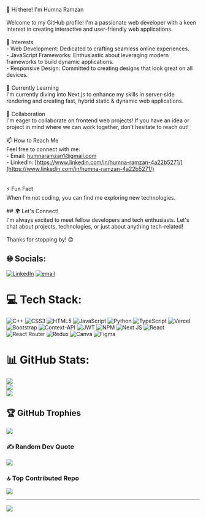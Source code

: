 👋 Hi there! I'm Humna Ramzan<br><br>Welcome to my GitHub profile! I'm a passionate web developer with a keen interest in creating interactive and user-friendly web applications.<br><br> 👀 Interests<br>- Web Development: Dedicated to crafting seamless online experiences.<br>- JavaScript Frameworks: Enthusiastic about leveraging modern frameworks to build dynamic applications.<br>- Responsive Design: Committed to creating designs that look great on all devices.<br><br>🌱 Currently Learning<br>I'm currently diving into Next.js to enhance my skills in server-side rendering and creating fast, hybrid static & dynamic web applications.<br><br> 💞️ Collaboration<br>I'm eager to collaborate on frontend web projects! If you have an idea or project in mind where we can work together, don’t hesitate to reach out! <br><br> 📫 How to Reach Me<br>Feel free to connect with me:<br>- Email: [humnaramzan1@gmail.com](mailto:humnaramzan1@gmail.com)<br>- LinkedIn: [https://www.linkedin.com/in/humna-ramzan-4a22b5271/](https://www.linkedin.com/in/humna-ramzan-4a22b5271/) <br><br><br>⚡ Fun Fact<br>When I'm not coding, you can find me exploring new technologies.<br><br>## 🌍 Let's Connect!<br>I'm always excited to meet fellow developers and tech enthusiasts. Let's chat about projects, technologies, or just about anything tech-related!<br><br>Thanks for stopping by! 😊<br>


## 🌐 Socials:
[![LinkedIn](https://img.shields.io/badge/LinkedIn-%230077B5.svg?logo=linkedin&logoColor=white)](https://linkedin.com/in/www.linkedin.com/in/humna-ramzan-4a22b5271) [![email](https://img.shields.io/badge/Email-D14836?logo=gmail&logoColor=white)](mailto:humnaramzan1@gmail.com) 

# 💻 Tech Stack:
![C++](https://img.shields.io/badge/c++-%2300599C.svg?style=for-the-badge&logo=c%2B%2B&logoColor=white) ![CSS3](https://img.shields.io/badge/css3-%231572B6.svg?style=for-the-badge&logo=css3&logoColor=white) ![HTML5](https://img.shields.io/badge/html5-%23E34F26.svg?style=for-the-badge&logo=html5&logoColor=white) ![JavaScript](https://img.shields.io/badge/javascript-%23323330.svg?style=for-the-badge&logo=javascript&logoColor=%23F7DF1E) ![Python](https://img.shields.io/badge/python-3670A0?style=for-the-badge&logo=python&logoColor=ffdd54) ![TypeScript](https://img.shields.io/badge/typescript-%23007ACC.svg?style=for-the-badge&logo=typescript&logoColor=white) ![Vercel](https://img.shields.io/badge/vercel-%23000000.svg?style=for-the-badge&logo=vercel&logoColor=white) ![Bootstrap](https://img.shields.io/badge/bootstrap-%238511FA.svg?style=for-the-badge&logo=bootstrap&logoColor=white) ![Context-API](https://img.shields.io/badge/Context--Api-000000?style=for-the-badge&logo=react) ![JWT](https://img.shields.io/badge/JWT-black?style=for-the-badge&logo=JSON%20web%20tokens) ![NPM](https://img.shields.io/badge/NPM-%23CB3837.svg?style=for-the-badge&logo=npm&logoColor=white) ![Next JS](https://img.shields.io/badge/Next-black?style=for-the-badge&logo=next.js&logoColor=white) ![React](https://img.shields.io/badge/react-%2320232a.svg?style=for-the-badge&logo=react&logoColor=%2361DAFB) ![React Router](https://img.shields.io/badge/React_Router-CA4245?style=for-the-badge&logo=react-router&logoColor=white) ![Redux](https://img.shields.io/badge/redux-%23593d88.svg?style=for-the-badge&logo=redux&logoColor=white) ![Canva](https://img.shields.io/badge/Canva-%2300C4CC.svg?style=for-the-badge&logo=Canva&logoColor=white) ![Figma](https://img.shields.io/badge/figma-%23F24E1E.svg?style=for-the-badge&logo=figma&logoColor=white)
# 📊 GitHub Stats:
![](https://github-readme-stats.vercel.app/api?username=HumnaRamzan&theme=dark&hide_border=false&include_all_commits=false&count_private=false)<br/>
![](https://nirzak-streak-stats.vercel.app/?user=HumnaRamzan&theme=dark&hide_border=false)<br/>
![](https://github-readme-stats.vercel.app/api/top-langs/?username=HumnaRamzan&theme=dark&hide_border=false&include_all_commits=false&count_private=false&layout=compact)

## 🏆 GitHub Trophies
![](https://github-profile-trophy.vercel.app/?username=HumnaRamzan&theme=radical&no-frame=false&no-bg=true&margin-w=4)

### ✍️ Random Dev Quote
![](https://quotes-github-readme.vercel.app/api?type=horizontal&theme=radical)

### 🔝 Top Contributed Repo
![](https://github-contributor-stats.vercel.app/api?username=HumnaRamzan&limit=5&theme=dark&combine_all_yearly_contributions=true)

---
[![](https://visitcount.itsvg.in/api?id=HumnaRamzan&icon=10&color=5)](https://visitcount.itsvg.in)

<!-- Proudly created with GPRM ( https://gprm.itsvg.in ) -->
